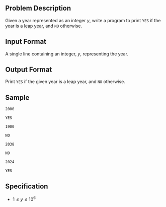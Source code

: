 ## Problem Description
Given a year represented as an integer $y$, write a program to print `YES` if the year is a [leap year](https://en.wikipedia.org/wiki/Leap_year), and `NO` otherwise.

## Input Format
A single line containing an integer, $y$, representing the year.

## Output Format
Print `YES` if the given year is a leap year, and `NO` otherwise.

## Sample

```input1
2000
```

```output1
YES
```

```input2
1900
```

```output2
NO
```

```input3
2038
```

```output3
NO
```

```input4
2024
```

```output4
YES
```

## Specification
- $1 \leq y \leq 10^{6}$
